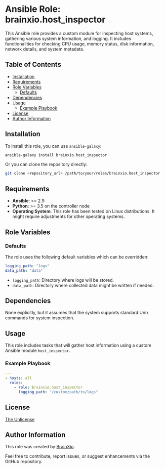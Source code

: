 # Ansible Role: brainxio.host_inspector

This Ansible role provides a custom module for inspecting host systems, gathering various system information, and logging. It includes functionalities for checking CPU usage, memory status, disk information, network details, and system metadata.

## Table of Contents

- [Installation](#installation)
- [Requirements](#requirements)
- [Role Variables](#role-variables)
    - [Defaults](#defaults)
- [Dependencies](#dependencies)
- [Usage](#usage)
    - [Example Playbook](#example-playbook)
- [License](#license)
- [Author Information](#author-information)

## Installation

To install this role, you can use `ansible-galaxy`:

```sh
ansible-galaxy install brainxio.host_inspector
```

Or you can clone the repository directly:

```sh
git clone <repository_url> /path/to/your/roles/brainxio.host_inspector
```

## Requirements

- **Ansible**: >= 2.9
- **Python**: >= 3.5 on the controller node
- **Operating System**: This role has been tested on Linux distributions. It might require adjustments for other operating systems.

## Role Variables

### Defaults

The role uses the following default variables which can be overridden:

```yaml
logging_path: "logs"
data_path: "data"
```

- `logging_path`: Directory where logs will be stored.
- `data_path`: Directory where collected data might be written if needed.

## Dependencies

None explicitly, but it assumes that the system supports standard Unix commands for system inspection.

## Usage

This role includes tasks that will gather host information using a custom Ansible module `host_inspector`.

### Example Playbook

```yaml
---
- hosts: all
  roles:
    - role: brainxio.host_inspector
      logging_path: "/custom/path/to/logs"
```

## License

[The Unlicense](UNLICENSE)

## Author Information

This role was created by [BrainXio](https://github.com/BrainXio).

Feel free to contribute, report issues, or suggest enhancements via the GitHub repository.
